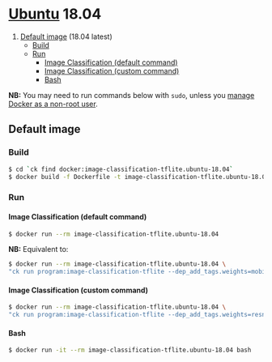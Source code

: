# [Ubuntu](https://hub.docker.com/_/ubuntu/) 18.04

1. [Default image](#image_default) (18.04 latest)
    - [Build](#image_default_build)
    - [Run](#image_default_run)
        - [Image Classification (default command)](#image_default_run_default)
        - [Image Classification (custom command)](#image_default_run_custom)
        - [Bash](#image_default_run_bash)


**NB:** You may need to run commands below with `sudo`, unless you
[manage Docker as a non-root user](https://docs.docker.com/install/linux/linux-postinstall/#manage-docker-as-a-non-root-user).


<a name="image_default"></a>
## Default image

<a name="image_default_build"></a>
### Build
```bash
$ cd `ck find docker:image-classification-tflite.ubuntu-18.04`
$ docker build -f Dockerfile -t image-classification-tflite.ubuntu-18.04 .
```

<a name="image_default_run"></a>
### Run

<a name="image_default_run_default"></a>
#### Image Classification (default command)
```bash
$ docker run --rm image-classification-tflite.ubuntu-18.04
```
**NB:** Equivalent to:
```bash
$ docker run --rm image-classification-tflite.ubuntu-18.04 \
"ck run program:image-classification-tflite --dep_add_tags.weights=mobilenet,non-quantized"
```

<a name="image_default_run_custom"></a>
#### Image Classification (custom command)
```bash
$ docker run --rm image-classification-tflite.ubuntu-18.04 \
"ck run program:image-classification-tflite --dep_add_tags.weights=resnet,no-argmax --env.CK_BATCH_COUNT=10"
```

<a name="image_default_run_bash"></a>
#### Bash
```bash
$ docker run -it --rm image-classification-tflite.ubuntu-18.04 bash
```
